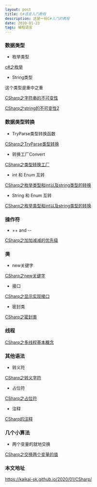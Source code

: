 ```yaml
---
layout: post
title: C#语言入门教程
description: 这是一份C#入门的教程
date: 2020-01-23
tags: 编程语言   
---
```


### 数据类型

* 枚举类型

[c#之枚举](https://kaikai-sk.github.io/blogs/mds/CSharp/CSharp之枚举)

* String类型

这个类型是重中之重

[CSharp之字符串的不可变性](https://kaikai-sk.github.io/blogs/mds/CSharp/CSharp之字符串的不可变性)

[CSharp之string的不可变性2](https://kaikai-sk.github.io/blogs/mds/CSharp/CSharp之string的不可变性2)


### 数据类型转换

* TryParse类型转换函数

[CSharp之TryParse类型转换](https://kaikai-sk.github.io/blogs/mds/CSharp/CSharp之TryParse类型转换)

* 转换工厂Convert

[CSharp之类型转换工厂](https://kaikai-sk.github.io/blogs/mds/CSharp/CSharp之类型转换工厂)


* int 和 Enum 互转

[CSharp之枚举类型和int以及string类型的转换](https://kaikai-sk.github.io/blogs/mds/CSharp/CSharp之枚举类型和int以及string类型的转换)

* String 和 Enum 互转

[CSharp之枚举类型和int以及string类型的转换](https://kaikai-sk.github.io/blogs/mds/CSharp/CSharp之枚举类型和int以及string类型的转换)

### 操作符

* ++ and --

[CSharp之加加减减的优先级](https://kaikai-sk.github.io/blogs/mds/CSharp/CSharp之加加减减的优先级)

### 类

* new关键字

[CSharp之new关键字](https://kaikai-sk.github.io/blogs/mds/CSharp/CSharp之new关键字)

* 接口

[CSharp之显示实现接口](https://kaikai-sk.github.io/blogs/mds/CSharp/CSharp之显示实现接口)

* 密封类

[CSharp之密封类](https://kaikai-sk.github.io/blogs/mds/CSharp/CSharp之密封类)

### 线程

[CSharp之多线程基本概念](https://kaikai-sk.github.io/blogs/mds/CSharp/CSharp之多线程基本概念)



### 其他语法

* 转义符

[CSharp之转义字符](https://kaikai-sk.github.io/blogs/mds/CSharp/CSharp之转义字符)


* 占位符

[CSharp之占位符](https://kaikai-sk.github.io/blogs/mds/CSharp/CSharp之占位符)

* 注释

[CSharp的注释](https://kaikai-sk.github.io/blogs/mds/CSharp/CSharp的注释)




### 几个小算法

* 两个变量的就地交换

[CSharp之交换两个变量的值](https://kaikai-sk.github.io/blogs/mds/CSharp/CSharp之交换两个变量的值)


### 本文地址

https://kaikai-sk.github.io/2020/01/CSharp/